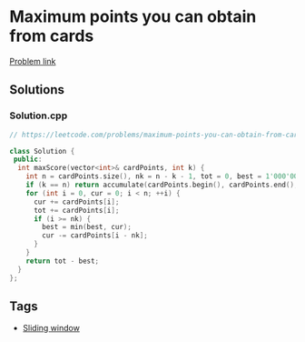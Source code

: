 # Maximum points you can obtain from cards

[Problem link](https://leetcode.com/problems/maximum-points-you-can-obtain-from-cards)

## Solutions


### Solution.cpp
```cpp
// https://leetcode.com/problems/maximum-points-you-can-obtain-from-cards

class Solution {
 public:
  int maxScore(vector<int>& cardPoints, int k) {
    int n = cardPoints.size(), nk = n - k - 1, tot = 0, best = 1'000'000'001;
    if (k == n) return accumulate(cardPoints.begin(), cardPoints.end(), 0);
    for (int i = 0, cur = 0; i < n; ++i) {
      cur += cardPoints[i];
      tot += cardPoints[i];
      if (i >= nk) {
        best = min(best, cur);
        cur -= cardPoints[i - nk];
      }
    }
    return tot - best;
  }
};
```
## Tags

* [Sliding window](/Collections/sliding-window.md#sliding-window)
